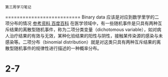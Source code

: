 	第三周学习笔记
==========================
Binary data 
应该是对应到数学里学的二项分布的情况
[参考资料 百度百科](http://baike.baidu.com/view/79831.htm)
在医学领域中，有一些随机事件是只具有两种互斥结果的离散型随机事件，称为二项分类变量（dichotomous variable），如对病人治疗结果的有效与无效，某种化验结果的阳性与阴性，接触某传染源的感染与未感染等。二项分布（binomial distribution）就是对这类只具有两种互斥结果的离散型随机事件的规律性进行描述的一种概率分布。


#  2-7